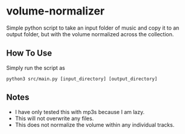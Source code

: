 # volume-normalizer
Simple python script to take an input folder of music and copy it to an output folder, but with the volume normalized across the collection.

## How To Use
Simply run the script as

`python3 src/main.py [input_directory] [output_directory]`

## Notes
- I have only tested this with mp3s because I am lazy.
- This will not overwrite any files.
- This does not normalize the volume within any individual tracks.